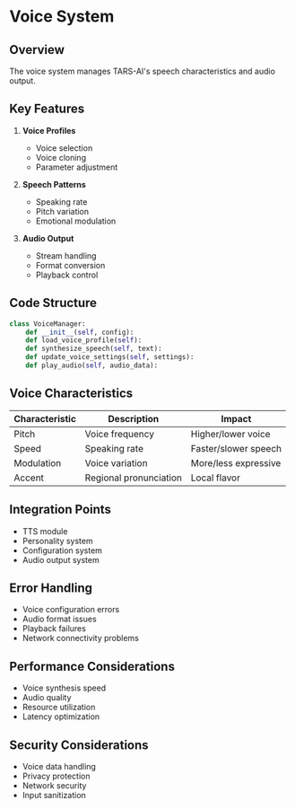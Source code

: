 # Voice System

## Overview
The voice system manages TARS-AI's speech characteristics and audio output.

## Key Features
1. **Voice Profiles**
   - Voice selection
   - Voice cloning
   - Parameter adjustment

2. **Speech Patterns**
   - Speaking rate
   - Pitch variation
   - Emotional modulation

3. **Audio Output**
   - Stream handling
   - Format conversion
   - Playback control

## Code Structure
```python
class VoiceManager:
    def __init__(self, config):
    def load_voice_profile(self):
    def synthesize_speech(self, text):
    def update_voice_settings(self, settings):
    def play_audio(self, audio_data):
```

## Voice Characteristics
| Characteristic | Description | Impact |
|----------------|-------------|--------|
| Pitch | Voice frequency | Higher/lower voice |
| Speed | Speaking rate | Faster/slower speech |
| Modulation | Voice variation | More/less expressive |
| Accent | Regional pronunciation | Local flavor |

## Integration Points
- TTS module
- Personality system
- Configuration system
- Audio output system

## Error Handling
- Voice configuration errors
- Audio format issues
- Playback failures
- Network connectivity problems

## Performance Considerations
- Voice synthesis speed
- Audio quality
- Resource utilization
- Latency optimization

## Security Considerations
- Voice data handling
- Privacy protection
- Network security
- Input sanitization